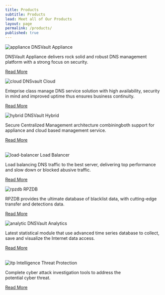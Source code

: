 ```yaml
---
title: Products
subtitle: Products
lead: Meet all of Our Products
layout: page
permalink: /products/
published: true
---
```

<div class="card-deck mb-4">
  <div class="card">
    <div class="card-header text-center">
      <img class="card-img" class="img-fluid w-25" src="/assets/images/products/appliance.png" alt="appliance">
      DNSVault Appliance
    </div>
    <div class="card-body">
      <p class="card-text text-justify">DNSVault Appliance delivers rock solid and robust DNS management platform with a strong focus on security.</p>
      <p class="text-center">
        <a href="/appliances" class="btn btn-primary">Read More</a>
      </p>
    </div>
  </div>
  <div class="card">
    <div class="card-header text-center">
      <img class="card-img" class="img-fluid w-25" src="/assets/images/products/cloud.png" alt="cloud">
        DNSvault Cloud
    </div>
    <div class="card-body">
      <p class="card-text text-justify">Enteprise class manage DNS service solution with high availability, security in mind and improved uptime thus ensures business continuity.</p>
      <p class="text-center">
        <a href="/clouds" class="btn btn-primary">Read More</a>
      </p>
    </div>
  </div>
  <div class="card">
    <div class="card-header text-center">
    <img class="card-img" class="img-fluid w-25" src="/assets/images/products/hybrid.png" alt="hybrid">
      DNSVault Hybrid
    </div>
    <div class="card-body">
      <p class="card-text text-justify">Secure Centralized Management architecture combiningboth support for appliance and cloud based management service. </p>
      <p class="text-center">
        <a href="/hybrid" class="btn btn-primary">Read More</a>
      </p>
    </div>
  </div>
</div>
<br>
<div class="card-deck mt-4">
  <div class="card">
    <div class="card-header text-center">
    <img class="card-img" class="img-fluid w-25" src="/assets/images/products/load-balancer.png" alt="load-balancer">
      Load Balancer
    </div>
    <div class="card-body">
      <p class="card-text text-justify">Load balancing DNS traffic to the best server, delivering top performance and slow down or blocked abusive traffic.</p>
      <p class="text-center">
        <a href="/load-balancer" class="btn btn-primary">Read More</a>
      </p>
    </div>
  </div>
  <div class="card">
    <div class="card-header text-center">
      <img class="card-img" class="img-fluid w-25" src="/assets/images/products/rpzdb.png" alt="rpzdb">
      RPZDB
    </div>
    <div class="card-body">
      <p class="card-text text-justify">RPZDB provides the ultimate database of blacklist data, with cutting-edge transfer and detections data.</p>
      <p class="text-center">
        <a href="/rpzdb" class="btn btn-primary">Read More</a>
      </p>
    </div>
  </div>
  <div class="card">
    <div class="card-header text-center">
    <img class="card-img" class="img-fluid w-25" src="/assets/images/products/analytic.png" alt="analytic">
      DNSVault Analytics
    </div>
    <div class="card-body">
      <p class="card-text text-justify">Latest statistical module that use advanced time series database to collect, save and visualize the Internet data access.</p>
      <p class="text-center">
        <a href="/analytic" class="btn btn-primary">Read More</a>
      </p>
    </div>
  </div>
</div>
<br>
<div class="card-deck" style="width: 23.7rem;">  
  <div class="card">
    <div class="card-header text-center">
    <img class="card-img" class="img-fluid w-25" src="/assets/images/products/itp.png" alt="itp">
      Intelligence Threat Protection
    </div>
    <div class="card-body">
      <p class="card-text text-justify">Complete cyber attack investigation tools to address the potential cyber threat.</p>
      <p class="text-center">
        <a href="/itp" class="btn btn-primary">Read More</a>
      </p>
    </div>
  </div>
</div>

